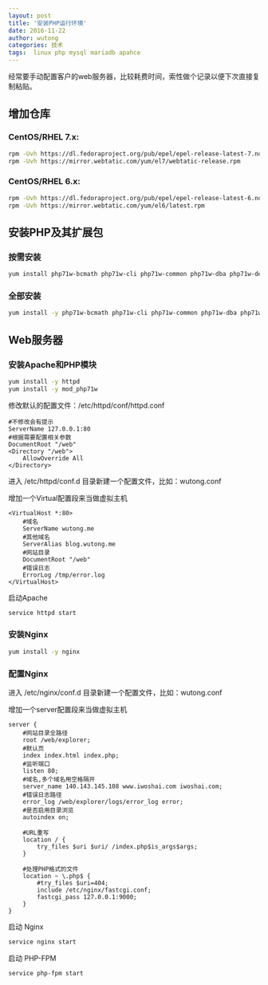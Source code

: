 ```yaml
---
layout: post
title: '安装PHP运行环境'
date: 2016-11-22
author: wutong
categories: 技术
tags:  linux php mysql mariadb apahce
---
```


经常要手动配置客户的web服务器，比较耗费时间，索性做个记录以便下次直接复制粘贴。


## 增加仓库

### CentOS/RHEL 7.x:

```bash
rpm -Uvh https://dl.fedoraproject.org/pub/epel/epel-release-latest-7.noarch.rpm
rpm -Uvh https://mirror.webtatic.com/yum/el7/webtatic-release.rpm
```

### CentOS/RHEL 6.x:

```bash
rpm -Uvh https://dl.fedoraproject.org/pub/epel/epel-release-latest-6.noarch.rpm
rpm -Uvh https://mirror.webtatic.com/yum/el6/latest.rpm
```

## 安装PHP及其扩展包

### 按需安装

```bash
yum install php71w-bcmath php71w-cli php71w-common php71w-dba php71w-devel php71w-embedded php71w-enchant php71w-fpm php71w-gd php71w-imap php71w-interbase php71w-intl php71w-ldap php71w-mbstring php71w-mcrypt php71w-mysqlnd php71w-odbc php71w-opcache php71w-pdo php71w-pdo_dblib php71w-pear php71w-pecl-apcu php71w-pecl-apcu-devel php71w-pecl-geoip php71w-pecl-igbinary php71w-pecl-igbinary-devel php71w-pecl-imagick php71w-pecl-imagick-devel php71w-pecl-memcached php71w-pecl-mongodb php71w-pecl-redis  php71w-pgsql php71w-process php71w-pspell php71w-recode php71w-snmp php71w-soap php71w-tidy php71w-xml php71w-xmlrpc
```

### 全部安装

```bash
yum install -y php71w-bcmath php71w-cli php71w-common php71w-dba php71w-devel php71w-embedded php71w-enchant php71w-fpm php71w-gd php71w-imap php71w-interbase php71w-intl php71w-ldap php71w-mbstring php71w-mcrypt php71w-mysql php71w-mysqlnd php71w-odbc php71w-opcache php71w-pdo php71w-pdo_dblib php71w-pear php71w-pecl-apcu php71w-pecl-apcu-devel php71w-pecl-geoip php71w-pecl-igbinary php71w-pecl-igbinary-devel php71w-pecl-imagick php71w-pecl-imagick-devel php71w-pecl-memcached php71w-pecl-mongodb php71w-pecl-redis php71w-pecl-xdebug php71w-pgsql php71w-phpdbg php71w-process php71w-pspell php71w-recode php71w-snmp php71w-soap php71w-tidy php71w-xml php71w-xmlrpc
```

## Web服务器

### 安装Apache和PHP模块

```bash
yum install -y httpd
yum install -y mod_php71w
```

修改默认的配置文件：/etc/httpd/conf/httpd.conf

```apacheconf
#不修改会有提示
ServerName 127.0.0.1:80
#根据需要配置相关参数
DocumentRoot "/web"
<Directory "/web">    
    AllowOverride All
</Directory>
```

进入 /etc/httpd/conf.d 目录新建一个配置文件，比如：wutong.conf

增加一个Virtual配置段来当做虚拟主机

```apacheconf
<VirtualHost *:80>
    #域名
    ServerName wutong.me
    #其他域名
    ServerAlias blog.wutong.me
    #网站目录
    DocumentRoot "/web"
    #错误日志
    ErrorLog /tmp/error.log
</VirtualHost>
```

启动Apache

```bash
service httpd start
```


### 安装Nginx 

```bash
yum install -y nginx
```

### 配置Nginx

进入 /etc/nginx/conf.d 目录新建一个配置文件，比如：wutong.conf

增加一个server配置段来当做虚拟主机

```nginx
server {
    #网站目录全路径
    root /web/explorer;
    #默认页
    index index.html index.php;
    #监听端口
    listen 80;
    #域名,多个域名用空格隔开
    server_name 140.143.145.108 www.iwoshai.com iwoshai.com;
    #错误日志路径
    error_log /web/explorer/logs/error_log error;
    #是否启用目录浏览
    autoindex on;

    #URL重写
    location / {
        try_files $uri $uri/ /index.php$is_args$args;
    }

    #处理PHP格式的文件
    location ~ \.php$ {
        #try_files $uri=404;
        include /etc/nginx/fastcgi.conf;
        fastcgi_pass 127.0.0.1:9000;
    }
}
```

启动 Nginx

```bash
service nginx start
```

启动 PHP-FPM

```bash
service php-fpm start
```